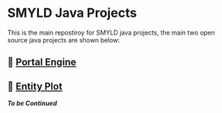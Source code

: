 # SMYLD Java Projects
This is the main repostiroy for SMYLD java projects, the main two open source java projects are shown below:

## :small_blue_diamond: [Portal Engine](apps/pe)

## :small_blue_diamond: [Entity Plot](apps/pe)


_**To be Continued**_
